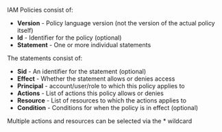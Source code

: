 IAM Policies consist of:
- **Version** - Policy language version (not the version of the actual policy itself)
- **Id** - Identifier for the policy (optional)
- **Statement** - One or more individual statements

The statements consist of:
- **Sid** - An identifier for the statement (optional)
- **Effect** - Whether the statement allows or denies access
- **Principal** - account/user/role to which this policy applies to
- **Actions** - List of actions this policy allows or denies
- **Resource** - List of resources to which the actions applies to
- **Condition** - Conditions for when the policy is in effect (optional)

Multiple actions and resources can be selected via the * wildcard